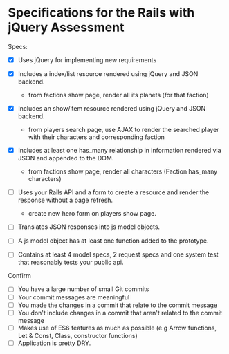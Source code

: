 # Specifications for the Rails with jQuery Assessment

Specs:
- [x] Uses jQuery for implementing new requirements

- [x] Includes a index/list resource rendered using jQuery and JSON backend.
    * from factions show page, render all its planets (for that faction)

- [x] Includes an show/item resource rendered using jQuery and JSON backend.
    * from players search page, use AJAX to render the searched player with their characters and corresponding faction

- [x] Includes at least one has_many relationship in information rendered via JSON and appended to the DOM.
    * from factions show page, render all characters (Faction has_many characters)

- [ ] Uses your Rails API and a form to create a resource and render the response without a page refresh.
   * create new hero form on players show page.

- [ ] Translates JSON responses into js model objects.

- [ ] A js model object has at least one function added to the prototype.

- [ ] Contains at least 4 model specs, 2 request specs and one system test that reasonably tests your public api.

Confirm
- [ ] You have a large number of small Git commits
- [ ] Your commit messages are meaningful
- [ ] You made the changes in a commit that relate to the commit message
- [ ] You don't include changes in a commit that aren't related to the commit message
- [ ] Makes use of ES6 features as much as possible (e.g Arrow functions, Let & Const, Class, constructor functions)
- [ ] Application is pretty DRY.
